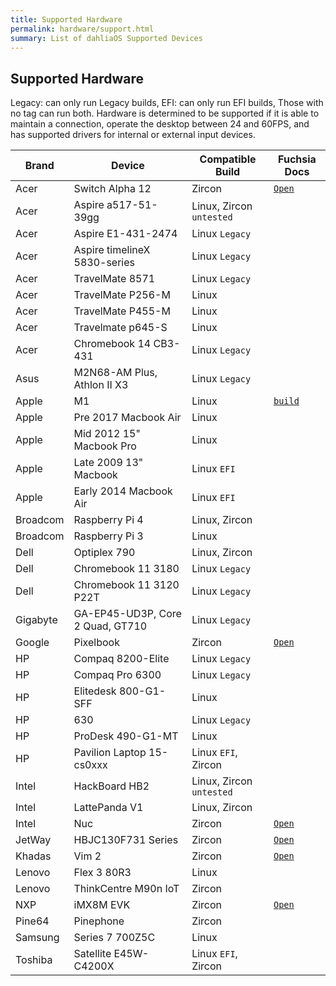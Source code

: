 ```yaml
---
title: Supported Hardware
permalink: hardware/support.html
summary: List of dahliaOS Supported Devices
---
```

## Supported Hardware

<p class="SH-NOTE">Legacy: can only run Legacy builds, EFI: can only run EFI builds, Those with no tag can run both. Hardware is determined to be supported if it is able to maintain a connection, operate the desktop between 24 and 60FPS, and has supported drivers for internal or external input devices.</p>

<table>
<thead>
<tr>
<th>Brand</th>
<th>Device</th>
<th>Compatible Build</th>
<th>Fuchsia Docs</th>
</tr>
</thead>
<tbody>
<tr>
<td>Acer</td>
<td>Switch Alpha 12</td>
<td>Zircon</td>
<td><a href="https://fuchsia.dev/docs/development/hardware/acer12.md"><code>Open</code></a></td>
</tr>
<tr>
<td>Acer</td>
<td>Aspire a517-51-39gg</td>
<td>Linux, Zircon <code>untested</code></td>
</tr>
<tr>
<td>Acer</td>
<td>Aspire E1-431-2474</td>
<td>Linux <code>Legacy</code></td>
</tr>
<tr>
<td>Acer</td>
<td>Aspire timelineX 5830-series</td>
<td>Linux <code>Legacy</code></td>
</tr>
<tr>
<td>Acer</td>
<td>TravelMate 8571</td>
<td>Linux <code>Legacy</code></td>
</tr>
<tr>
<td>Acer</td>
<td>TravelMate P256-M</td>
<td>Linux</td>
</tr>
<tr>
<td>Acer</td>
<td>TravelMate P455-M</td>
<td>Linux</td>
</tr>
<tr>
<td>Acer</td>
<td>Travelmate p645-S</td>
<td>Linux</td>
</tr>
<tr>
<td>Acer</td>
<td>Chromebook 14 CB3-431</td>
<td>Linux <code>Legacy</code></td>
</tr>
<tr>
<td>Asus</td>
<td>M2N68-AM Plus, Athlon II X3</td>
<td>Linux <code>Legacy</code></td>
</tr>
<tr>
<td>Apple</td>
<td>M1</td>
<td>Linux</td>
<td><a href="https://github.com/dahliaOS/buildroot/releases/tag/M1-210128"><code>build</code></a></td>
</tr>
<tr>
<td>Apple</td>
<td>Pre 2017 Macbook Air</td>
<td>Linux</td>
</tr>
<tr>
<td>Apple</td>
<td>Mid 2012 15&quot; Macbook Pro</td>
<td>Linux</td>
</tr>
<tr>
<td>Apple</td>
<td>Late 2009 13&quot; Macbook</td>
<td>Linux <code>EFI</code></td>
</tr>
<tr>
<td>Apple</td>
<td>Early 2014 Macbook Air</td>
<td>Linux <code>EFI</code></td>
</tr>
<tr>
<td>Broadcom</td>
<td>Raspberry Pi 4</td>
<td>Linux, Zircon</td>
</tr>
<tr>
<td>Broadcom</td>
<td>Raspberry Pi 3</td>
<td>Linux</td>
</tr>
<tr>
<td>Dell</td>
<td>Optiplex 790</td>
<td>Linux, Zircon</td>
</tr>
<tr>
<td>Dell</td>
<td>Chromebook 11 3180</td>
<td>Linux <code>Legacy</code></td>
</tr>
<tr>
<td>Dell</td>
<td>Chromebook 11 3120 P22T</td>
<td>Linux <code>Legacy</code></td>
</tr>
<tr>
<td>Gigabyte</td>
<td>GA-EP45-UD3P, Core 2 Quad, GT710</td>
<td>Linux <code>Legacy</code></td>
</tr>
<tr>
<td>Google</td>
<td>Pixelbook</td>
<td>Zircon</td>
<td><a href="https://fuchsia.dev/docs/development/hardware/pixelbook.md"><code>Open</code></a></td>
</tr>
<tr>
<td>HP</td>
<td>Compaq 8200-Elite</td>
<td>Linux <code>Legacy</code></td>
</tr>
<tr>
<td>HP</td>
<td>Compaq Pro 6300</td>
<td>Linux <code>Legacy</code></td>
</tr>
<tr>
<td>HP</td>
<td>Elitedesk 800-G1-SFF</td>
<td>Linux</td>
</tr>
<tr>
<td>HP</td>
<td>630</td>
<td>Linux <code>Legacy</code></td>
</tr>
<tr>
<td>HP</td>
<td>ProDesk 490-G1-MT</td>
<td>Linux</td>
</tr>
<tr>
<td>HP</td>
<td>Pavilion Laptop 15-cs0xxx</td>
<td>Linux <code>EFI</code>, Zircon</td>
</tr>
<tr>
<td>Intel</td>
<td>HackBoard HB2</td>
<td>Linux, Zircon <code>untested</code></td>
</tr>
<tr>
<td>Intel</td>
<td>LattePanda V1</td>
<td>Linux, Zircon</td>
</tr>
<tr>
<td>Intel</td>
<td>Nuc</td>
<td>Zircon</td>
<td><a href="https://fuchsia.dev/docs/development/hardware/developing_on_nuc.md"><code>Open</code></a></td>
</tr>
<tr>
<td>JetWay</td>
<td>HBJC130F731 Series</td>
<td>Zircon</td>
<td><a href="https://fuchsia.dev/fuchsia-src/development/hardware/toulouse"><code>Open</code></a></td>
</tr>
<tr>
<td>Khadas</td>
<td>Vim 2</td>
<td>Zircon</td>
<td><a href="https://fuchsia.dev/docs/development/hardware/khadas-vim"><code>Open</code></a></td>
</tr>
<tr>
<td>Lenovo</td>
<td>Flex 3 80R3</td>
<td>Linux</td>
</tr>
<tr>
<td>Lenovo</td>
<td>ThinkCentre M90n IoT</td>
<td>Zircon</td>
</tr>
<tr>
<td>NXP</td>
<td>iMX8M EVK</td>
<td>Zircon</td>
<td><a href="https://fuchsia.dev/fuchsia-src/development/hardware/imx8mevk"><code>Open</code></a></td>
</tr>
<tr>
<td>Pine64</td>
<td>Pinephone</td>
<td>Zircon</td>
</tr>
<tr>
<td>Samsung</td>
<td>Series 7 700Z5C</td>
<td>Linux</td>
</tr>
<tr>
<td>Toshiba</td>
<td>Satellite E45W-C4200X</td>
<td>Linux <code>EFI</code>, Zircon</td>
</tr>
</tbody>
</table>

